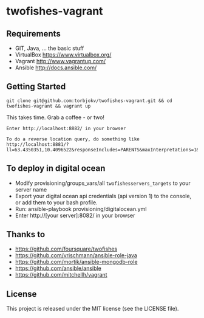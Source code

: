twofishes-vagrant
=====================================

## Requirements

- GIT, Java, ... the basic stuff
- VirtualBox https://www.virtualbox.org/
- Vagrant http://www.vagrantup.com/ 
- Ansible http://docs.ansible.com/

## Getting Started
    
    git clone git@github.com:torbjokv/twofishes-vagrant.git && cd twofishes-vagrant && vagrant up

This takes time. Grab a coffee - or two!

    Enter http://localhost:8882/ in your browser

    To do a reverse location query, do something like 
    http://localhost:8881/?ll=63.4350351,10.4096522&responseIncludes=PARENTS&maxInterpretations=1&lang=no


## To deploy in digital ocean

- Modify provisioning/groups_vars/all `twofishesservers_targets` to your server name
- Export your digital ocean api credentials (api version 1) to the console, or add them to your bash profile.
- Run: 
    ansible-playbook provisioning/digitalocean.yml
- Enter http://[your server]:8082/ in your browser

## Thanks to

- https://github.com/foursquare/twofishes
- https://github.com/vrischmann/ansible-role-java
- https://github.com/mortik/ansible-mongodb-role
- https://github.com/ansible/ansible
- https://github.com/mitchellh/vagrant


## License

This project is released under the MIT license (see the LICENSE file).
